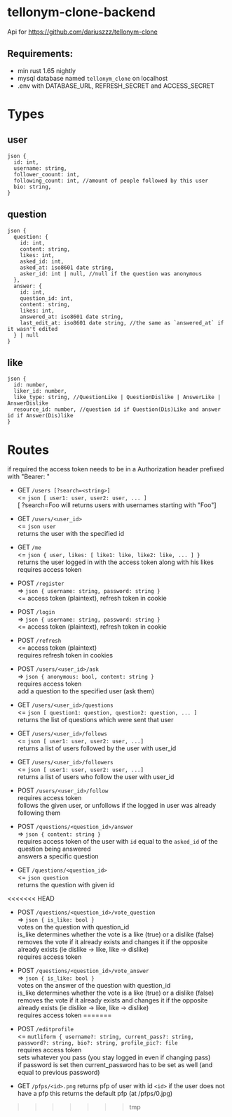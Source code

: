 # tellonym-clone-backend
Api for https://github.com/dariuszzz/tellonym-clone

## Requirements:
- min rust 1.65 nightly
- mysql database named `tellonym_clone` on localhost
- .env with DATABASE_URL, REFRESH_SECRET and ACCESS_SECRET

# Types 

## user 
```
json {
  id: int,
  username: string,
  follower_coount: int,
  following_count: int, //amount of people followed by this user
  bio: string,
}
```

## question 
```
json {
  question: { 
    id: int,
    content: string,
    likes: int,
    asked_id: int,
    asked_at: iso8601 date string,
    asker_id: int | null, //null if the question was anonymous 
  },
  answer: {
    id: int,
    question_id: int,
    content: string,
    likes: int,
    answered_at: iso8601 date string,
    last_edit_at: iso8601 date string, //the same as `answered_at` if it wasn't edited
  } | null
}
```

## like
```
json {
  id: number,
  liker_id: number,
  like_type: string, //QuestionLike | QuestionDislike | AnswerLike | AnswerDislike
  resource_id: number, //question id if Question(Dis)Like and answer id if Answer(Dis)like
}
```

# Routes
if required the access token needs to be in a Authorization header prefixed with "Bearer: "

- GET `/users [?search=<string>]` <br>
  <= `json [ user1: user, user2: user, ... ]` <br>
  [ ?search=Foo will returns users with usernames starting with "Foo"]

- GET `/users/<user_id>` <br>
  <= `json user` <br>
  returns the user with the specified id

- GET `/me` <br>
  <= `json { user, likes: [ like1: like, like2: like, ... ] }` <br>
  returns the user logged in with the access token along with his likes <br>
  requires access token

- POST `/register` <br>
  => `json { username: string, password: string }` <br>
  <= access token (plaintext), refresh token in cookie

- POST `/login` <br>
  => `json { username: string, password: string }` <br>
  <= access token (plaintext), refresh token in cookie

- POST `/refresh` <br>
  <= access token (plaintext) <br>
  requires refresh token in cookies

- POST `/users/<user_id>/ask` <br>
  => `json { anonymous: bool, content: string }` <br>
  requires access token <br>
  add a question to the specified user (ask them)

- GET `/users/<user_id>/questions` <br>
  <= `json [ question1: question, question2: question, ... ]` <br>
  returns the list of questions which were sent that user

- GET `/users/<user_id>/follows` <br>
  <= `json [ user1: user, user2: user, ...]` <br>
  returns a list of users followed by the user with user_id

- GET `/users/<user_id>/followers` <br>
  <= `json [ user1: user, user2: user, ...]` <br>
  returns a list of users who follow the user with user_id

- POST `/users/<user_id>/follow` <br>
  requires access token <br>
  follows the given user, or unfollows if the logged in user was already following them

- POST `/questions/<question_id>/answer` <br>
  => `json { content: string }` <br>
  requires access token of the user with `id` equal to the `asked_id` of the question being answered <br>
  answers a specific question

- GET `/questions/<question_id>` <br>
  <= `json question` <br>
  returns the question with given id

<<<<<<< HEAD
- POST `/questions/<question_id>/vote_question` <br>
  => `json { is_like: bool }` <br>
  votes on the question with question_id <br>
  is_like determines whether the vote is a like (true) or a dislike (false) <br>
  removes the vote if it already exists and changes it if the opposite already exists (ie dislike -> like, like -> dislike) <br>
  requires access token

- POST `/questions/<question_id>/vote_answer` <br>
  => `json { is_like: bool }` <br>
  votes on the answer of the question with question_id <br>
  is_like determines whether the vote is a like (true) or a dislike (false) <br>
  removes the vote if it already exists and changes it if the opposite already exists (ie dislike -> like, like -> dislike) <br>
  requires access token
=======
- POST `/editprofile` <br>
  <= `mutliform { username?: string, current_pass?: string, password?: string, bio?: string, profile_pic?: file` <br>
  requires access token <br>
  sets whatever you pass (you stay logged in even if changing pass) <br>
  if password is set then current_password has to be set as well (and equal to previous password)

- GET `/pfps/<id>.png`
  returns pfp of user with id `<id>` 
  if the user does not have a pfp this returns the default pfp (at /pfps/0.jpg)
>>>>>>> tmp
